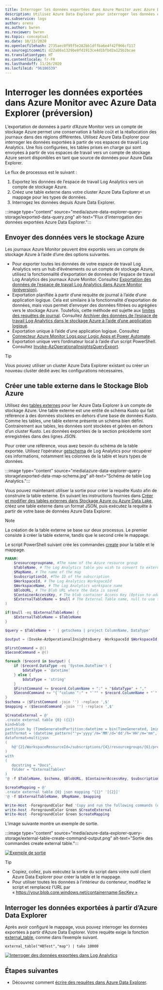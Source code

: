 ```yaml
---
title: Interroger les données exportées dans Azure Monitor avec Azure Data Explorer (préversion)
description: Utilisez Azure Data Explorer pour interroger les données exportées à partir de votre espace de travail Log Analytics vers un compte de stockage Azure.
ms.subservice: logs
author: orens
ms.author: bwren
ms.reviewer: bwren
ms.topic: conceptual
ms.date: 10/13/2020
ms.openlocfilehash: 2735aec0f95f5e282bb1dffba6e4f42f966cf117
ms.sourcegitcommit: d22a86a1329be8fd1913ce4d1bfbd2a125b2bcae
ms.translationtype: HT
ms.contentlocale: fr-FR
ms.lasthandoff: 11/26/2020
ms.locfileid: "96186539"
---
```

# <a name="query-exported-data-from-azure-monitor-using-azure-data-explorer-preview"></a>Interroger les données exportées dans Azure Monitor avec Azure Data Explorer (préversion)
L’exportation de données à partir d’Azure Monitor vers un compte de stockage Azure permet une conservation à faible coût et la réallocation des journaux dans des régions différentes. Utilisez Azure Data Explorer pour interroger les données exportées à partir de vos espaces de travail Log Analytics. Une fois configurées, les tables prises en charge qui sont envoyées à partir de vos espaces de travail vers un compte de stockage Azure seront disponibles en tant que source de données pour Azure Data Explorer.

Le flux de processus est le suivant : 

1.  Exportez les données de l’espace de travail Log Analytics vers un compte de stockage Azure.
2.  Créez une table externe dans votre cluster Azure Data Explorer et un mappage pour les types de données.
3.  Interrogez les données depuis Azure Data Explorer.

:::image type="content" source="media/azure-data-explorer-query-storage/exported-data-query.png" alt-text="Flux d’interrogation des données exportées Azure Data Explorer.":::



## <a name="send-data-to-azure-storage"></a>Envoyer des données vers le stockage Azure
Les journaux Azure Monitor peuvent être exportés vers un compte de stockage Azure à l’aide d’une des options suivantes.

- Pour exporter toutes les données de votre espace de travail Log Analytics vers un hub d’événements ou un compte de stockage Azure, utilisez la fonctionnalité d’exportation de données de l’espace de travail Log Analytics des journaux Azure Monitor. Consultez [Exportation des données de l’espace de travail Log Analytics dans Azure Monitor (préversion)](logs-data-export.md).
- Exportation planifiée à partir d’une requête de journal à l’aide d’une application logique. Cela est similaire à la fonctionnalité d’exportation de données, mais vous permet d’envoyer des données filtrées ou agrégées vers le stockage Azure. Toutefois, cette méthode est sujette aux [limites des requêtes de journal](../service-limits.md#log-analytics-workspaces). Consultez [Archiver des données de l’espace de travail Log Analytics dans le stockage Azure à l’aide d’une application logique](logs-export-logic-app.md).
- Exportation unique à l’aide d’une application logique. Consultez [Connecteur Azure Monitor Logs pour Logic Apps et Power Automate](logicapp-flow-connector.md).
- Exportation unique vers l’ordinateur local à l’aide d’un script PowerShell. Consultez [Invoke-AzOperationalInsightsQueryExport](https://www.powershellgallery.com/packages/Invoke-AzOperationalInsightsQueryExport).

> [!TIP]
> Vous pouvez utiliser un cluster Azure Data Explorer existant ou créer un nouveau cluster dédié avec les configurations nécessaires.

## <a name="create-an-external-table-located-in-azure-blob-storage"></a>Créer une table externe dans le Stockage Blob Azure
Utilisez des [tables externes](/azure/data-explorer/kusto/query/schema-entities/externaltables) pour lier Azure Data Explorer à un compte de stockage Azure. Une table externe est une entité de schéma Kusto qui fait référence à des données stockées en dehors d’une base de données Kusto. Comme les tables, une table externe présente un schéma bien défini. Contrairement aux tables, les données sont stockées et gérées en dehors d’un cluster Kusto. Les données exportées de la section précédente sont enregistrées dans des lignes JSON.

Pour créer une référence, vous avez besoin du schéma de la table exportée. Utilisez l’opérateur [getschema](/azure/data-explorer/kusto/query/getschemaoperator) de Log Analytics pour récupérer ces informations, notamment les colonnes de la table et leurs types de données.

:::image type="content" source="media\azure-data-explorer-query-storage\exported-data-map-schema.jpg" alt-text="Schéma de table Log Analytics.":::

Vous pouvez maintenant utiliser la sortie pour créer la requête Kusto afin de construire la table externe.
En suivant les instructions fournies dans [Créer et modifier des tables externes dans Stockage Azure ou Azure Data Lake](/azure/data-explorer/kusto/management/external-tables-azurestorage-azuredatalake), créez une table externe dans un format JSON, puis exécutez la requête à partir de votre base de données Azure Data Explorer.

>[!NOTE]
>La création de la table externe se base sur deux processus. Le premier consiste à créer la table externe, tandis que le second crée le mappage.

Le script PowerShell suivant crée les commandes [create](/azure/data-explorer/kusto/management/external-tables-azurestorage-azuredatalake#create-external-table-mapping) pour la table et le mappage.

```powershell
PARAM(
    $resourcegroupname, #The name of the Azure resource group
    $TableName, # The Log Analytics table you wish to convert to external table
    $MapName, # The name of the map
    $subscriptionId, #The ID of the subscription
    $WorkspaceId, # The Log Analytics WorkspaceId
    $WorkspaceName, # The Log Analytics workspace name
    $BlobURL, # The Blob URL where the data is saved
    $ContainerAccessKey, # The blob container Access Key (Option to add a SAS url)
    $ExternalTableName = $null # The External Table name, null to use the same name
)

if($null -eq $ExternalTableName) {
    $ExternalTableName = $TableName
}

$query = $TableName + ' | getschema | project ColumnName, DataType'

$output = (Invoke-AzOperationalInsightsQuery -WorkspaceId $WorkspaceId -Query $query).Results

$FirstCommand = @()
$SecondCommand = @()

foreach ($record in $output) {
    if ($record.DataType -eq 'System.DateTime') {
        $dataType = 'datetime'
    } else {
        $dataType = 'string'
    }
    $FirstCommand += $record.ColumnName + ":" + "$dataType" + ","
    $SecondCommand += "{`"column`":" + "`"" + $record.ColumnName + "`"," + "`"datatype`":`"$dataType`",`"path`":`"$." + $record.ColumnName + "`"},"
}
$schema = ($FirstCommand -join '') -replace ',$'
$mapping = ($SecondCommand -join '') -replace ',$'

$CreateExternal = @'
.create external table {0} ({1})
kind=blob
partition by (TimeGeneratedPartition:datetime = bin(TimeGenerated, 1min))
pathformat = (datetime_pattern("'y='yyyy'/m='MM'/d='dd'/h='HH'/m='mm", TimeGeneratedPartition))
dataformat=multijson
(
   h@'{2}/WorkspaceResourceId=/subscriptions/{4}/resourcegroups/{6}/providers/microsoft.operationalinsights/workspaces/{5};{3}'
)
with
(
   docstring = "Docs",
   folder = "ExternalTables"
)
'@ -f $TableName, $schema, $BlobURL, $ContainerAccessKey, $subscriptionId, $WorkspaceName, $resourcegroupname,$WorkspaceId

$createMapping = @'
.create external table {0} json mapping "{1}" '[{2}]'
'@ -f $ExternalTableName, $MapName, $mapping

Write-Host -ForegroundColor Red 'Copy and run the following commands (one by one), on your Azure Data Explorer cluster query window to create the external table and mappings:'
write-host -ForegroundColor Green $CreateExternal
Write-Host -ForegroundColor Green $createMapping
```

L’image suivante montre un exemple de sortie.

:::image type="content" source="media/azure-data-explorer-query-storage/external-table-create-command-output.png" alt-text="Sortie des commandes create external table.":::

[![Exemple de sortie](media/azure-data-explorer-query-storage/external-table-create-command-output.png)](media/azure-data-explorer-query-storage/external-table-create-command-output.png#lightbox)

>[!TIP]
>* Copiez, collez, puis exécutez la sortie du script dans votre outil client Azure Data Explorer pour créer la table et le mappage.
>* Pour utiliser toutes les données à l’intérieur du conteneur, modifiez le script et remplacez l’URL par « https://your.blob.core.windows.net/containername;SecKey »

## <a name="query-the-exported-data-from-azure-data-explorer"></a>Interroger les données exportées à partir d’Azure Data Explorer 

Après avoir configuré le mappage, vous pouvez interroger les données exportées à partir d’Azure Data Explorer. Votre requête exige la fonction [external_table](/azure/data-explorer/kusto/query/externaltablefunction), comme dans l’exemple suivant.

```kusto
external_table("HBTest","map") | take 10000
```

[![Interroger des données exportées dans Log Analytics](media/azure-data-explorer-query-storage/external-table-query.png)](media/azure-data-explorer-query-storage/external-table-query.png#lightbox)

## <a name="next-steps"></a>Étapes suivantes

- Découvrez comment [écrire des requêtes dans Azure Data Explorer](/azure/data-explorer/write-queries).